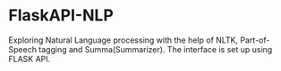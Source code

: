 # FlaskAPI-NLP
Exploring Natural Language processing with the help of NLTK, Part-of-Speech tagging and Summa(Summarizer).
The interface is set up using FLASK API.
